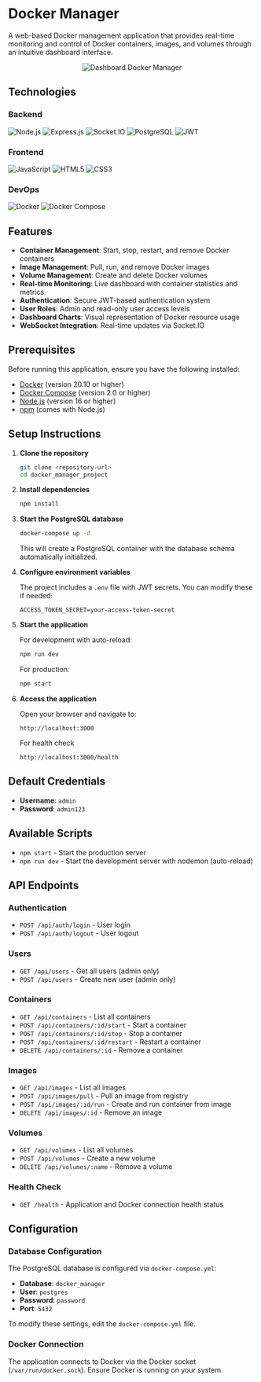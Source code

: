 # Docker Manager

A web-based Docker management application that provides real-time monitoring and control of Docker containers, images, and volumes through an intuitive dashboard interface.

<p align="center">
  <img src="image.png" alt="Dashboard Docker Manager">
</p>

## Technologies

### Backend
![Node.js](https://img.shields.io/badge/Node.js-339933?style=for-the-badge&logo=nodedotjs&logoColor=white)
![Express.js](https://img.shields.io/badge/Express.js-000000?style=for-the-badge&logo=express&logoColor=white)
![Socket.IO](https://img.shields.io/badge/Socket.IO-010101?style=for-the-badge&logo=socketdotio&logoColor=white)
![PostgreSQL](https://img.shields.io/badge/PostgreSQL-316192?style=for-the-badge&logo=postgresql&logoColor=white)
![JWT](https://img.shields.io/badge/JWT-000000?style=for-the-badge&logo=jsonwebtokens&logoColor=white)

### Frontend
![JavaScript](https://img.shields.io/badge/JavaScript-F7DF1E?style=for-the-badge&logo=javascript&logoColor=black)
![HTML5](https://img.shields.io/badge/HTML5-E34F26?style=for-the-badge&logo=html5&logoColor=white)
![CSS3](https://img.shields.io/badge/CSS3-1572B6?style=for-the-badge&logo=css3&logoColor=white)

### DevOps
![Docker](https://img.shields.io/badge/Docker-2496ED?style=for-the-badge&logo=docker&logoColor=white)
![Docker Compose](https://img.shields.io/badge/Docker_Compose-2496ED?style=for-the-badge&logo=docker&logoColor=white)

## Features

- **Container Management**: Start, stop, restart, and remove Docker containers
- **Image Management**: Pull, run, and remove Docker images
- **Volume Management**: Create and delete Docker volumes
- **Real-time Monitoring**: Live dashboard with container statistics and metrics
- **Authentication**: Secure JWT-based authentication system
- **User Roles**: Admin and read-only user access levels
- **Dashboard Charts**: Visual representation of Docker resource usage
- **WebSocket Integration**: Real-time updates via Socket.IO

## Prerequisites

Before running this application, ensure you have the following installed:

- [Docker](https://docs.docker.com/get-docker/) (version 20.10 or higher)
- [Docker Compose](https://docs.docker.com/compose/install/) (version 2.0 or higher)
- [Node.js](https://nodejs.org/) (version 16 or higher)
- [npm](https://www.npmjs.com/) (comes with Node.js)

## Setup Instructions

1. **Clone the repository**
   ```bash
   git clone <repository-url>
   cd docker_manager_project
   ```

2. **Install dependencies**
   ```bash
   npm install
   ```

3. **Start the PostgreSQL database**
   ```bash
   docker-compose up -d
   ```
   This will create a PostgreSQL container with the database schema automatically initialized.

4. **Configure environment variables**

   The project includes a `.env` file with JWT secrets. You can modify these if needed:
   ```env
   ACCESS_TOKEN_SECRET=your-access-token-secret
   ```

5. **Start the application**

   For development with auto-reload:
   ```bash
   npm run dev
   ```

   For production:
   ```bash
   npm start
   ```

6. **Access the application**

   Open your browser and navigate to:
   ```
   http://localhost:3000
   ```

   For health check
   ```
   http://localhost:3000/health
   ```

## Default Credentials

- **Username**: `admin`
- **Password**: `admin123`

## Available Scripts

- `npm start` - Start the production server
- `npm run dev` - Start the development server with nodemon (auto-reload)

## API Endpoints

### Authentication
- `POST /api/auth/login` - User login
- `POST /api/auth/logout` - User logout

### Users
- `GET /api/users` - Get all users (admin only)
- `POST /api/users` - Create new user (admin only)

### Containers
- `GET /api/containers` - List all containers
- `POST /api/containers/:id/start` - Start a container
- `POST /api/containers/:id/stop` - Stop a container
- `POST /api/containers/:id/restart` - Restart a container
- `DELETE /api/containers/:id` - Remove a container

### Images
- `GET /api/images` - List all images
- `POST /api/images/pull` - Pull an image from registry
- `POST /api/images/:id/run` - Create and run container from image
- `DELETE /api/images/:id` - Remove an image

### Volumes
- `GET /api/volumes` - List all volumes
- `POST /api/volumes` - Create a new volume
- `DELETE /api/volumes/:name` - Remove a volume

### Health Check
- `GET /health` - Application and Docker connection health status

## Configuration

### Database Configuration

The PostgreSQL database is configured via `docker-compose.yml`:
- **Database**: `docker_manager`
- **User**: `postgres`
- **Password**: `password`
- **Port**: `5432`

To modify these settings, edit the `docker-compose.yml` file.

### Docker Connection

The application connects to Docker via the Docker socket (`/var/run/docker.sock`). Ensure Docker is running on your system.


